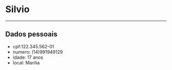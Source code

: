 # Silvio

----

## Dados pessoais

- cpf:122.345.562-01
- numero: (14)991949129
- idade: 17 anos
- local: Marilia
